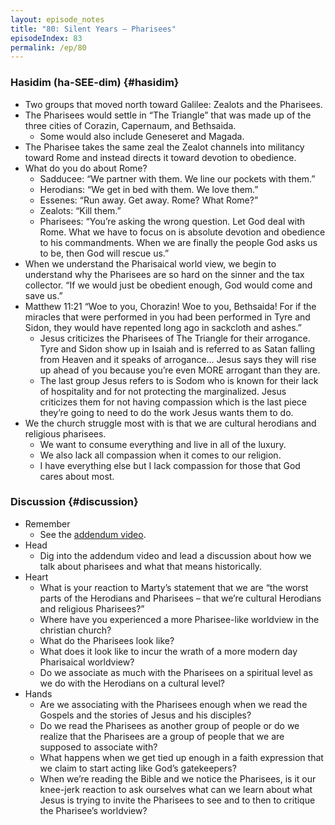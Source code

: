```yaml
---
layout: episode_notes
title: "80: Silent Years — Pharisees"
episodeIndex: 83
permalink: /ep/80
---
```


### Hasidim (ha-SEE-dim) {#hasidim}

- Two groups that moved north toward Galilee: Zealots and the Pharisees.
- The Pharisees would settle in “The Triangle” that was made up of the three cities of Corazin, Capernaum, and Bethsaida.
  - Some would also include Geneseret and Magada.
- The Pharisee takes the same zeal the Zealot channels into militancy toward Rome and instead directs it toward devotion to obedience.
- What do you do about Rome?
  - Sadducee: “We partner with them. We line our pockets with them.”
  - Herodians: “We get in bed with them. We love them.”
  - Essenes: “Run away. Get away. Rome? What Rome?”
  - Zealots: “Kill them.”
  - Pharisees: “You’re asking the wrong question. Let God deal with Rome. What we have to focus on is absolute devotion and obedience to his commandments. When we are finally the people God asks us to be, then God will rescue us.”
- When we understand the Pharisaical world view, we begin to understand why the Pharisees are so hard on the sinner and the tax collector. “If we would just be obedient enough, God would come and save us.”
- Matthew 11:21 “Woe to you, Chorazin! Woe to you, Bethsaida! For if the miracles that were performed in you had been performed in Tyre and Sidon, they would have repented long ago in sackcloth and ashes.”
  - Jesus criticizes the Pharisees of The Triangle for their arrogance. Tyre and Sidon show up in Isaiah and is referred to as Satan falling from Heaven and it speaks of arrogance… Jesus says they will rise up ahead of you because you’re even MORE arrogant than they are.
  - The last group Jesus refers to is Sodom who is known for their lack of hospitality and for not protecting the marginalized. Jesus criticizes them for not having compassion which is the last piece they’re going to need to do the work Jesus wants them to do.
- We the church struggle most with is that we are cultural herodians and religious pharisees.
  - We want to consume everything and live in all of the luxury.
  - We also lack all compassion when it comes to our religion. 
  - I have everything else but I lack compassion for those that God cares about most.

### Discussion {#discussion}

- Remember
  - See the [addendum video](https://www.youtube.com/watch?v=kq68THhRwmk).
- Head
  - Dig into the addendum video and lead a discussion about how we talk about pharisees and what that means historically.
- Heart
  - What is your reaction to Marty’s statement that we are “the worst parts of the Herodians and Pharisees – that we’re cultural Herodians and religious Pharisees?”
  - Where have you experienced a more Pharisee-like worldview in the christian church?
  - What do the Pharisees look like?
  - What does it look like to incur the wrath of a more modern day Pharisaical worldview?
  - Do we associate as much with the Pharisees on a spiritual level as we do with the Herodians on a cultural level?
- Hands
  - Are we associating with the Pharisees enough when we read the Gospels and the stories of Jesus and his disciples?
  - Do we read the Pharisees as another group of people or do we realize that the Pharisees are a group of people that we are supposed to associate with?
  - What happens when we get tied up enough in a faith expression that we claim to start acting like God’s gatekeepers?
  - When we’re reading the Bible and we notice the Pharisees, is it our knee-jerk reaction to ask ourselves what can we learn about what Jesus is trying to invite the Pharisees to see and to then to critique the Pharisee’s worldview?
